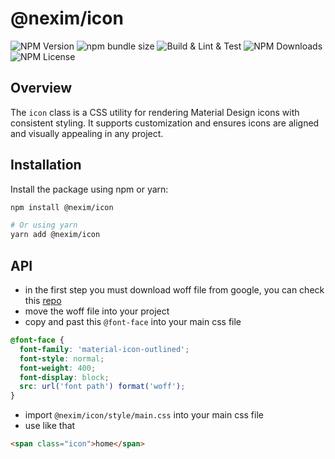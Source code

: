 # @nexim/icon

![NPM Version](https://img.shields.io/npm/v/@nexim/icon)
![npm bundle size](https://img.shields.io/bundlephobia/min/@nexim/icon)
![Build & Lint & Test](https://github.com/the-nexim/design-system/actions/workflows/build-lint-test.yaml/badge.svg)
![NPM Downloads](https://img.shields.io/npm/dm/@nexim/icon)
![NPM License](https://img.shields.io/npm/l/@nexim/icon)

## Overview

The `icon` class is a CSS utility for rendering Material Design icons with consistent styling. It supports customization and ensures icons are aligned and visually appealing in any project.

## Installation

Install the package using npm or yarn:

```sh
npm install @nexim/icon

# Or using yarn
yarn add @nexim/icon
```

## API

- in the first step you must download woff file from google, you can check this [repo](https://github.com/marella/material-icons/blob/main/iconfont/material-icons-outlined.woff)
- move the woff file into your project
- copy and past this `@font-face` into your main css file

```css
@font-face {
  font-family: 'material-icon-outlined';
  font-style: normal;
  font-weight: 400;
  font-display: block;
  src: url('font path') format('woff');
}
```

- import `@nexim/icon/style/main.css` into your main css file
- use like that

```html
<span class="icon">home</span>
```
